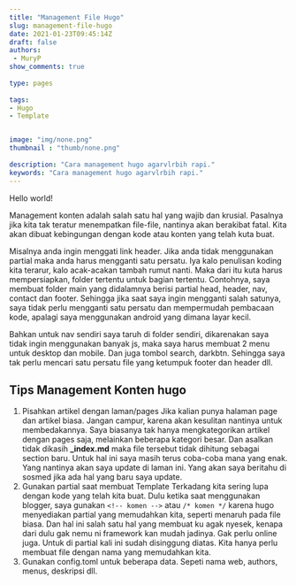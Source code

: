 ```yaml
---
title: "Management File Hugo"
slug: management-file-hugo
date: 2021-01-23T09:45:14Z
draft: false 
authors:
 - MuryP
show_comments: true 
 
type: pages 
 
tags: 
- Hugo
- Template


image: "img/none.png" 
thumbnail : "thumb/none.png" 
 
description: "Cara management hugo agarvlrbih rapi." 
keywords: "Cara management hugo agarvlrbih rapi." 
--- 
```

Hello world!

Management konten adalah salah satu hal yang wajib dan krusial. Pasalnya jika kita tak teratur menempatkan file-file, nantinya akan berakibat fatal. Kita akan dibuat kebingungan dengan kode atau konten yang telah kuta buat. 

Misalnya anda ingin menggati link header. Jika anda tidak menggunakan partial maka anda harus mengganti satu persatu. Iya kalo penulisan koding kita terarur, kalo acak-acakan tambah rumut nanti. Maka dari itu kuta harus mempersiapkan, folder tertentu untuk bagian tertentu. Contohnya, saya membuat folder main yang didalamnya berisi partial head, header, nav, contact dan footer. Sehingga jika saat saya ingin mengganti salah satunya, saya tidak perlu mengganti satu persatu dan mempermudah pembacaan kode, apalagi saya menggunakan android yang dimana layar kecil. 

Bahkan untuk nav sendiri saya taruh di folder sendiri, dikarenakan saya tidak ingin menggunakan banyak js, maka saya harus membuat 2 menu untuk desktop dan mobile. Dan juga tombol search, darkbtn. Sehingga saya tak perlu mencari satu persatu file yang ketumpuk footer dan header dll.

## Tips Management Konten hugo

1. Pisahkan artikel dengan laman/pages
    Jika kalian punya halaman page dan artikel biasa. Jangan campur, karena akan kesulitan nantinya untuk membedakannya. Saya biasanya tak hanya mengkategorikan artikel dengan pages saja, melainkan beberapa kategori besar. Dan asalkan tidak dikasih **_index.md** maka file tersebut tidak dihitung sebagai section baru. Untuk hal ini saya masih terus coba-coba mana yang enak. Yang nantinya akan saya update di laman ini. Yang akan saya beritahu di sosmed jika ada hal yang baru saya update.  
2. Gunakan partial saat membuat Template 
  Terkadang kita sering lupa dengan kode yang telah kita buat. Dulu ketika saat menggunakan blogger, saya gunakan ```<!-- komen -->``` atau ```/* komen */``` karena hugo menyediakan partial yang memudahkan kita, seperti menaruh pada file biasa. Dan hal ini salah satu hal yang membuat ku agak nyesek, kenapa dari dulu gak nemu ni framework kan mudah jadinya. Gak perlu online juga. Untuk di partial kali ini sudah disinggung diatas. Kita hanya perlu membuat file dengan nama yang memudahkan kita. 
3. Gunakan config.toml untuk beberapa data. Sepeti nama web, authors, menus, deskripsi dll. 